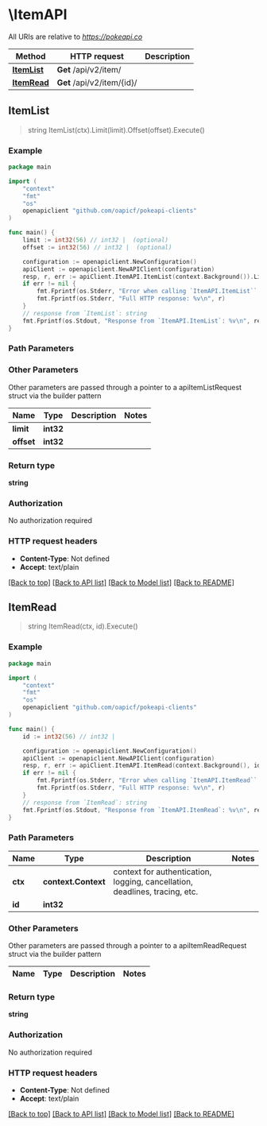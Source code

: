 # \ItemAPI

All URIs are relative to *https://pokeapi.co*

Method | HTTP request | Description
------------- | ------------- | -------------
[**ItemList**](ItemAPI.md#ItemList) | **Get** /api/v2/item/ | 
[**ItemRead**](ItemAPI.md#ItemRead) | **Get** /api/v2/item/{id}/ | 



## ItemList

> string ItemList(ctx).Limit(limit).Offset(offset).Execute()



### Example

```go
package main

import (
	"context"
	"fmt"
	"os"
	openapiclient "github.com/oapicf/pokeapi-clients"
)

func main() {
	limit := int32(56) // int32 |  (optional)
	offset := int32(56) // int32 |  (optional)

	configuration := openapiclient.NewConfiguration()
	apiClient := openapiclient.NewAPIClient(configuration)
	resp, r, err := apiClient.ItemAPI.ItemList(context.Background()).Limit(limit).Offset(offset).Execute()
	if err != nil {
		fmt.Fprintf(os.Stderr, "Error when calling `ItemAPI.ItemList``: %v\n", err)
		fmt.Fprintf(os.Stderr, "Full HTTP response: %v\n", r)
	}
	// response from `ItemList`: string
	fmt.Fprintf(os.Stdout, "Response from `ItemAPI.ItemList`: %v\n", resp)
}
```

### Path Parameters



### Other Parameters

Other parameters are passed through a pointer to a apiItemListRequest struct via the builder pattern


Name | Type | Description  | Notes
------------- | ------------- | ------------- | -------------
 **limit** | **int32** |  | 
 **offset** | **int32** |  | 

### Return type

**string**

### Authorization

No authorization required

### HTTP request headers

- **Content-Type**: Not defined
- **Accept**: text/plain

[[Back to top]](#) [[Back to API list]](../README.md#documentation-for-api-endpoints)
[[Back to Model list]](../README.md#documentation-for-models)
[[Back to README]](../README.md)


## ItemRead

> string ItemRead(ctx, id).Execute()



### Example

```go
package main

import (
	"context"
	"fmt"
	"os"
	openapiclient "github.com/oapicf/pokeapi-clients"
)

func main() {
	id := int32(56) // int32 | 

	configuration := openapiclient.NewConfiguration()
	apiClient := openapiclient.NewAPIClient(configuration)
	resp, r, err := apiClient.ItemAPI.ItemRead(context.Background(), id).Execute()
	if err != nil {
		fmt.Fprintf(os.Stderr, "Error when calling `ItemAPI.ItemRead``: %v\n", err)
		fmt.Fprintf(os.Stderr, "Full HTTP response: %v\n", r)
	}
	// response from `ItemRead`: string
	fmt.Fprintf(os.Stdout, "Response from `ItemAPI.ItemRead`: %v\n", resp)
}
```

### Path Parameters


Name | Type | Description  | Notes
------------- | ------------- | ------------- | -------------
**ctx** | **context.Context** | context for authentication, logging, cancellation, deadlines, tracing, etc.
**id** | **int32** |  | 

### Other Parameters

Other parameters are passed through a pointer to a apiItemReadRequest struct via the builder pattern


Name | Type | Description  | Notes
------------- | ------------- | ------------- | -------------


### Return type

**string**

### Authorization

No authorization required

### HTTP request headers

- **Content-Type**: Not defined
- **Accept**: text/plain

[[Back to top]](#) [[Back to API list]](../README.md#documentation-for-api-endpoints)
[[Back to Model list]](../README.md#documentation-for-models)
[[Back to README]](../README.md)

